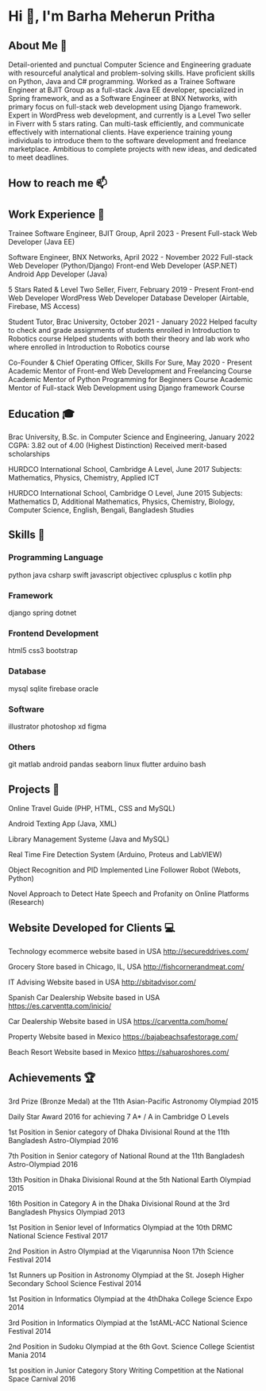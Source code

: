 # Hi 👋, I'm Barha Meherun Pritha

## About Me 🙋

Detail-oriented and punctual Computer Science and Engineering graduate with resourceful analytical and problem-solving skills. Have proficient skills on Python, Java and C# programming. Worked as a Trainee Software Engineer at BJIT Group as a full-stack Java EE developer, specialized in Spring framework, and as a Software Engineer at BNX Networks, with primary focus on full-stack web development using Django framework. Expert in WordPress web development, and currently is a Level Two seller in Fiverr with 5 stars rating. Can multi-task efficiently, and communicate effectively with international clients. Have experience training young individuals to introduce them to the software development and freelance marketplace. Ambitious to complete projects with new ideas, and dedicated to meet deadlines.


## How to reach me 📫



## Work Experience 💼

Trainee Software Engineer, BJIT Group, April 2023 - Present
Full-stack Web Developer (Java EE)

Software Engineer, BNX Networks, April 2022 - November 2022
Full-stack Web Developer (Python/Django)
Front-end Web Developer (ASP.NET)
Android App Developer (Java)

5 Stars Rated & Level Two Seller, Fiverr, February 2019 - Present
Front-end Web Developer
WordPress Web Developer
Database Developer (Airtable, Firebase, MS Access)

Student Tutor, Brac University, October 2021 - January 2022
Helped faculty to check and grade assignments of students enrolled in Introduction to Robotics course
Helped students with both their theory and lab work who where enrolled in Introduction to Robotics course

Co-Founder & Chief Operating Officer, Skills For Sure, May 2020 - Present
Academic Mentor of Front-end Web Development and Freelancing Course
Academic Mentor of Python Programming for Beginners Course
Academic Mentor of Full-stack Web Development using Django framework Course


## Education 🎓

Brac University, B.Sc. in Computer Science and Engineering, January 2022
CGPA: 3.82 out of 4.00 (Highest Distinction) Received merit-based scholarships

HURDCO International School, Cambridge A Level, June 2017
Subjects: Mathematics, Physics, Chemistry, Applied ICT

HURDCO International School, Cambridge O Level, June 2015
Subjects: Mathematics D, Additional Mathematics, Physics, Chemistry, Biology, Computer Science, English, Bengali, Bangladesh Studies


## Skills 📝

### Programming Language
python    java    csharp    swift    javascript    objectivec    cplusplus    c    kotlin       php   

### Framework
django    spring    dotnet   

### Frontend Development
html5    css3    bootstrap   

### Database
mysql    sqlite    firebase    oracle   

### Software
illustrator    photoshop    xd    figma   

### Others
git    matlab    android    pandas    seaborn    linux    flutter    arduino    bash   


## Projects 📁

Online Travel Guide (PHP, HTML, CSS and MySQL)

Android Texting App (Java, XML)

Library Management Systeme (Java and MySQL)

Real Time Fire Detection System (Arduino, Proteus and LabVIEW)

Object Recognition and PID Implemented Line Follower Robot (Webots, Python)

Novel Approach to Detect Hate Speech and Profanity on Online Platforms (Research)


## Website Developed for Clients 💻

Technology ecommerce website based in USA http://secureddrives.com/

Grocery Store based in Chicago, IL, USA http://fishcornerandmeat.com/

IT Advising Website based in USA http://sbitadvisor.com/

Spanish Car Dealership Website based in USA https://es.carventta.com/inicio/

Car Dealership Website based in USA https://carventta.com/home/

Property Website based in Mexico https://bajabeachsafestorage.com/

Beach Resort Website based in Mexico https://sahuaroshores.com/


## Achievements 🏆

3rd Prize (Bronze Medal) at the 11th Asian-Pacific Astronomy Olympiad 2015

Daily Star Award 2016 for achieving 7 A* / A in Cambridge O Levels

1st Position in Senior category of Dhaka Divisional Round at the 11th Bangladesh Astro-Olympiad 2016

7th Position in Senior category of National Round at the 11th Bangladesh Astro-Olympiad 2016

13th Position in Dhaka Divisional Round at the 5th National Earth Olympiad 2015

16th Position in Category A in the Dhaka Divisional Round at the 3rd Bangladesh Physics Olympiad 2013

1st Position in Senior level of Informatics Olympiad at the 10th DRMC National Science Festival 2017

2nd Position in Astro Olympiad at the Viqarunnisa Noon 17th Science Festival 2014

1st Runners up Position in Astronomy Olympiad at the St. Joseph Higher Secondary School Science Festival 2014

1st Position in Informatics Olympiad at the 4thDhaka College Science Expo 2014

3rd Position in Informatics Olympiad at the 1stAML-ACC National Science Festival 2014

2nd Position in Sudoku Olympiad at the 6th Govt. Science College Scientist Mania 2014

1st position in Junior Category Story Writing Competition at the National Space Carnival 2016





<!--
**BarhaPritha/BarhaPritha** is a ✨ _special_ ✨ repository because its `README.md` (this file) appears on your GitHub profile.

Here are some ideas to get you started:

- 🔭 I’m currently working on ...
- 🌱 I’m currently learning ...
- 👯 I’m looking to collaborate on ...
- 🤔 I’m looking for help with ...
- 💬 Ask me about ...
- 📫 How to reach me: ...
- 😄 Pronouns: ...
- ⚡ Fun fact: ...
-->
